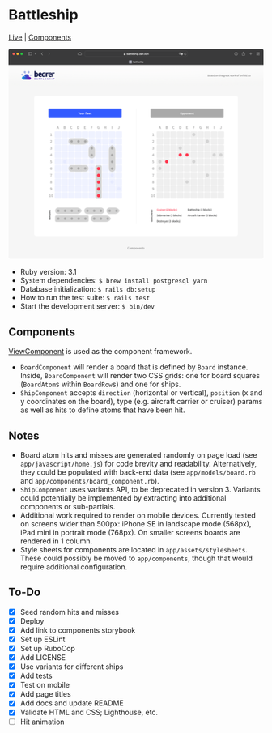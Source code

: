 # Battleship

[Live](https://battleship.dan.kim) | [Components](https://battleship.dan.kim/components)

![Screenshot](./screenshot.png)

- Ruby version: 3.1
- System dependencies: `$ brew install postgresql yarn`
- Database initialization: `$ rails db:setup`
- How to run the test suite: `$ rails test`
- Start the development server: `$ bin/dev`

## Components

[ViewComponent](https://viewcomponent.org) is used as the component framework.

- `BoardComponent` will render a board that is defined by `Board` instance. Inside, `BoardComponent` will render two CSS grids: one for board squares (`BoardAtom`s within `BoardRow`s) and one for ships.
- `ShipComponent` accepts `direction` (horizontal or vertical), `position` (x and y coordinates on the board), type (e.g. aircraft carrier or cruiser) params as well as hits to define atoms that have been hit.

## Notes

- Board atom hits and misses are generated randomly on page load (see `app/javascript/home.js`) for code brevity and readability. Alternatively, they could be populated with back-end data (see `app/models/board.rb` and `app/components/board_component.rb`).
- `ShipComponent` uses variants API, to be deprecated in version 3. Variants could potentially be implemented by extracting into additional components or sub-partials.
- Additional work required to render on mobile devices. Currently tested on screens wider than 500px: iPhone SE in landscape mode (568px), iPad mini in portrait mode (768px). On smaller screens boards are rendered in 1 column.
- Style sheets for components are located in `app/assets/stylesheets`. These could possibly be moved to `app/components`, though that would require additional configuration.

## To-Do

- [x] Seed random hits and misses
- [x] Deploy
- [x] Add link to components storybook
- [x] Set up ESLint
- [x] Set up RuboCop
- [x] Add LICENSE
- [x] Use variants for different ships
- [x] Add tests
- [x] Test on mobile
- [x] Add page titles
- [x] Add docs and update README
- [x] Validate HTML and CSS; Lighthouse, etc.
- [ ] Hit animation

